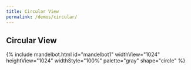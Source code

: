 ```yaml
---
title: Circular View
permalink: /demos/circular/
---
```


Circular View
-------------

{% include mandelbot.html id="mandelbot1" widthView="1024" heightView="1024" widthStyle="100%" palette="gray" shape="circle" %}
